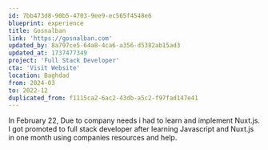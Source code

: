 ```yaml
---
id: 7bb473d8-90b5-4703-9ee9-ec565f4548e6
blueprint: experience
title: Gosnalban
link: 'https://gosnalban.com'
updated_by: 8a797ce5-64a8-4ca6-a356-d5382ab15ad3
updated_at: 1737477349
project: 'Full Stack Developer'
cta: 'Visit Website'
location: Baghdad
from: 2024-03
to: 2022-12
duplicated_from: f1115ca2-6ac2-43db-a5c2-f97fad147e41
---
```

In February 22, Due to company needs i had to learn and implement Nuxt.js. I got promoted to full stack developer after learning Javascript and Nuxt.js in one month using companies resources and help.
